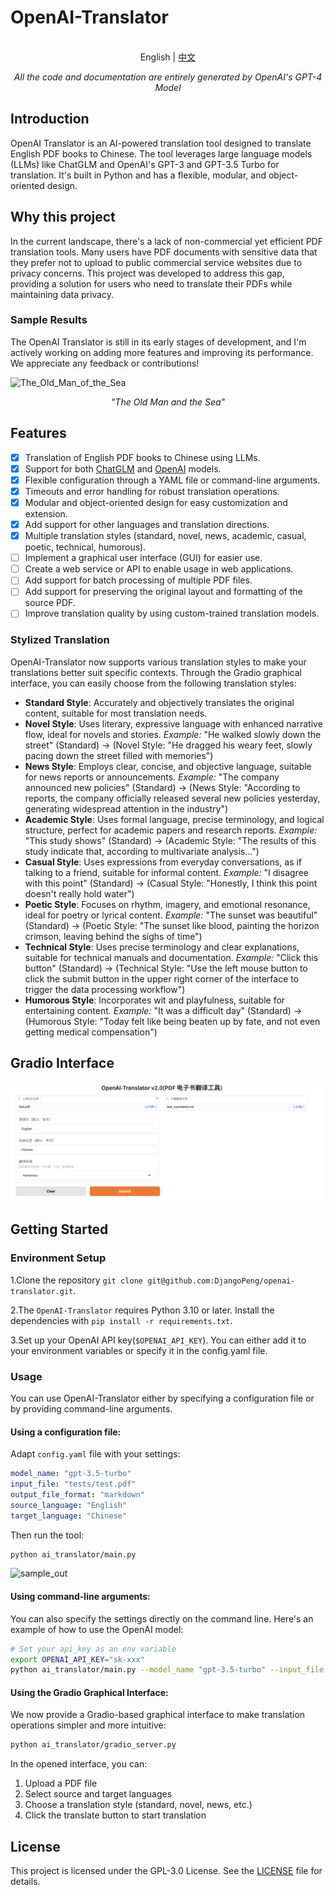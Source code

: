 # OpenAI-Translator

<p align="center">
    <br> English | <a href="README-CN.md">中文</a>
</p>
<p align="center">
    <em>All the code and documentation are entirely generated by OpenAI's GPT-4 Model</em>
</p>


## Introduction

OpenAI Translator is an AI-powered translation tool designed to translate English PDF books to Chinese. The tool leverages large language models (LLMs) like ChatGLM and OpenAI's GPT-3 and GPT-3.5 Turbo for translation. It's built in Python and has a flexible, modular, and object-oriented design. 

## Why this project

In the current landscape, there's a lack of non-commercial yet efficient PDF translation tools. Many users have PDF documents with sensitive data that they prefer not to upload to public commercial service websites due to privacy concerns. This project was developed to address this gap, providing a solution for users who need to translate their PDFs while maintaining data privacy.

### Sample Results

The OpenAI Translator is still in its early stages of development, and I'm actively working on adding more features and improving its performance. We appreciate any feedback or contributions!

![The_Old_Man_of_the_Sea](images/sample_image_0.png)

<p align="center">
    <em>"The Old Man and the Sea"</em>
</p>

## Features

- [X] Translation of English PDF books to Chinese using LLMs.
- [X] Support for both [ChatGLM](https://github.com/THUDM/ChatGLM-6B) and [OpenAI](https://platform.openai.com/docs/models) models.
- [X] Flexible configuration through a YAML file or command-line arguments.
- [X] Timeouts and error handling for robust translation operations.
- [X] Modular and object-oriented design for easy customization and extension.
- [x] Add support for other languages and translation directions.
- [x] Multiple translation styles (standard, novel, news, academic, casual, poetic, technical, humorous).
- [ ] Implement a graphical user interface (GUI) for easier use.
- [ ] Create a web service or API to enable usage in web applications.
- [ ] Add support for batch processing of multiple PDF files.
- [ ] Add support for preserving the original layout and formatting of the source PDF.
- [ ] Improve translation quality by using custom-trained translation models.

### Stylized Translation

OpenAI-Translator now supports various translation styles to make your translations better suit specific contexts. Through the Gradio graphical interface, you can easily choose from the following translation styles:

- **Standard Style**: Accurately and objectively translates the original content, suitable for most translation needs.
- **Novel Style**: Uses literary, expressive language with enhanced narrative flow, ideal for novels and stories.
  *Example:* "He walked slowly down the street" (Standard) → (Novel Style: "He dragged his weary feet, slowly pacing down the street filled with memories")
- **News Style**: Employs clear, concise, and objective language, suitable for news reports or announcements.
  *Example:* "The company announced new policies" (Standard) → (News Style: "According to reports, the company officially released several new policies yesterday, generating widespread attention in the industry")
- **Academic Style**: Uses formal language, precise terminology, and logical structure, perfect for academic papers and research reports.
  *Example:* "This study shows" (Standard) → (Academic Style: "The results of this study indicate that, according to multivariate analysis...")
- **Casual Style**: Uses expressions from everyday conversations, as if talking to a friend, suitable for informal content.
  *Example:* "I disagree with this point" (Standard) → (Casual Style: "Honestly, I think this point doesn't really hold water")
- **Poetic Style**: Focuses on rhythm, imagery, and emotional resonance, ideal for poetry or lyrical content.
  *Example:* "The sunset was beautiful" (Standard) → (Poetic Style: "The sunset like blood, painting the horizon crimson, leaving behind the sighs of time")
- **Technical Style**: Uses precise terminology and clear explanations, suitable for technical manuals and documentation.
  *Example:* "Click this button" (Standard) → (Technical Style: "Use the left mouse button to click the submit button in the upper right corner of the interface to trigger the data processing workflow")
- **Humorous Style**: Incorporates wit and playfulness, suitable for entertaining content.
  *Example:* "It was a difficult day" (Standard) → (Humorous Style: "Today felt like being beaten up by fate, and not even getting medical compensation")

## Gradio Interface

![Gradio Interface](images/gradio_1.png)

## Getting Started

### Environment Setup

1.Clone the repository `git clone git@github.com:DjangoPeng/openai-translator.git`.

2.The `OpenAI-Translator` requires Python 3.10 or later. Install the dependencies with `pip install -r requirements.txt`.

3.Set up your OpenAI API key(`$OPENAI_API_KEY`). You can either add it to your environment variables or specify it in the config.yaml file.

### Usage

You can use OpenAI-Translator either by specifying a configuration file or by providing command-line arguments.

#### Using a configuration file:

Adapt `config.yaml` file with your settings:

```yaml
model_name: "gpt-3.5-turbo"
input_file: "tests/test.pdf"
output_file_format: "markdown"
source_language: "English"
target_language: "Chinese"
```

Then run the tool:

```bash
python ai_translator/main.py
```

![sample_out](images/sample_image_1.png)

#### Using command-line arguments:

You can also specify the settings directly on the command line. Here's an example of how to use the OpenAI model:

```bash
# Set your api_key as an env variable
export OPENAI_API_KEY="sk-xxx"
python ai_translator/main.py --model_name "gpt-3.5-turbo" --input_file "your_input.pdf" --output_file_format "markdown" --source_language "English" --target_language "Chinese"
```

#### Using the Gradio Graphical Interface:

We now provide a Gradio-based graphical interface to make translation operations simpler and more intuitive:

```bash
python ai_translator/gradio_server.py
```

In the opened interface, you can:
1. Upload a PDF file
2. Select source and target languages
3. Choose a translation style (standard, novel, news, etc.)
4. Click the translate button to start translation

## License

This project is licensed under the GPL-3.0 License. See the [LICENSE](LICENSE) file for details.